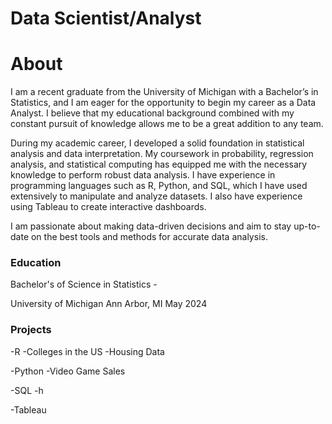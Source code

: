 # Data Scientist/Analyst

# About
I am a recent graduate from the University of Michigan with a Bachelor’s in Statistics, and I am eager for the opportunity to begin my career as a Data Analyst. I believe that my educational background combined with my constant pursuit of knowledge allows me to be a great addition to any team.

During my academic career, I developed a solid foundation in statistical analysis and data interpretation. My coursework in probability, regression analysis, and statistical computing has equipped me with the necessary knowledge to perform robust data analysis. I have experience in programming languages such as R, Python, and SQL, which I have used extensively to manipulate and analyze datasets. I also have experience using Tableau to create interactive dashboards.

I am passionate about making data-driven decisions and aim to stay up-to-date on the best tools and methods for accurate data analysis.

### Education
Bachelor's of Science in Statistics - 

University of Michigan 
Ann Arbor, MI
May 2024

### Projects
-R
  -Colleges in the US
  -Housing Data

-Python
  -Video Game Sales

-SQL
  -h

-Tableau
